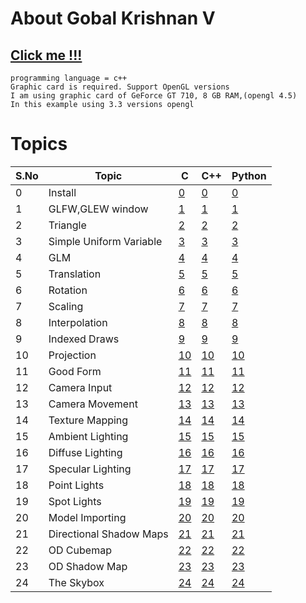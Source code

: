 # About Gobal Krishnan V
## [Click me !!!](https://engineer-ece.github.io/Home/)


```
programming language = c++
Graphic card is required. Support OpenGL versions 
I am using graphic card of GeForce GT 710, 8 GB RAM,(opengl 4.5)
In this example using 3.3 versions opengl
```
# Topics 
 
 | S.No | Topic | C   | C++ | Python |
 | ---  | ---  | --- | --- | ---    |
 | 0  | Install                  | [0](Graphics/0.install/readme.md)  | [0](Graphics/0.install/readme.md) | [0](Graphics/0.install/readmepy.md) | 
 | 1  | GLFW,GLEW window         | [1]()           | [1](Graphics/1.%20Create%20Window/main.cpp) | [1]() | 
 | 2  | Triangle                 | [2]()           | [2](Graphics/2.%20Triangle/main.cpp) | [2]() | 
 | 3  | Simple Uniform Variable  | [3]()  | [3]() | [3]() |  
 | 4  | GLM                      | [4]()  | [4]() | [4]() |  
 | 5  | Translation              | [5]()  | [5]() | [5]() | 
 | 6  | Rotation                 | [6]()  | [6]() | [6]() | 
 | 7  | Scaling                  | [7]()  | [7]() | [7]() | 
 | 8  | Interpolation            | [8]()  | [8]() | [8]() | 
 | 9  | Indexed Draws            | [9]()  | [9]() | [9]() |  
 |10  | Projection               | [10]() | [10]()| [10]()| 
 |11  | Good Form                | [11]() | [11]()| [11]()| 
 |12  | Camera Input             | [12]() | [12]()| [12]()| 
 |13  | Camera Movement          | [13]() | [13]()| [13]()| 
 |14  | Texture Mapping          | [14]() | [14]()| [14]()| 
 |15  | Ambient Lighting         | [15]() | [15]()| [15]()| 
 |16  | Diffuse Lighting         | [16]() | [16]()| [16]()| 
 |17  | Specular Lighting        | [17]() | [17]()| [17]()| 
 |18  | Point Lights             | [18]() | [18]()| [18]()| 
 |19  | Spot Lights              | [19]() | [19]()| [19]()| 
 |20  | Model Importing          | [20]() | [20]()| [20]()| 
 |21  | Directional Shadow Maps  | [21]() | [21]()| [21]()| 
 |22  | OD Cubemap               | [22]() | [22]()| [22]()| 
 |23  | OD Shadow Map            | [23]() | [23]()| [23]()| 
 |24  | The Skybox               | [24]() | [24]()| [24]()| 
